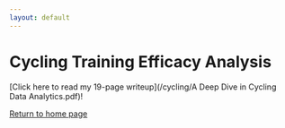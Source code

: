 ```yaml
---
layout: default
---
```


# Cycling Training Efficacy Analysis

[Click here to read my 19-page writeup](/cycling/A Deep Dive in Cycling Data Analytics.pdf)!

[Return to home page](./)

